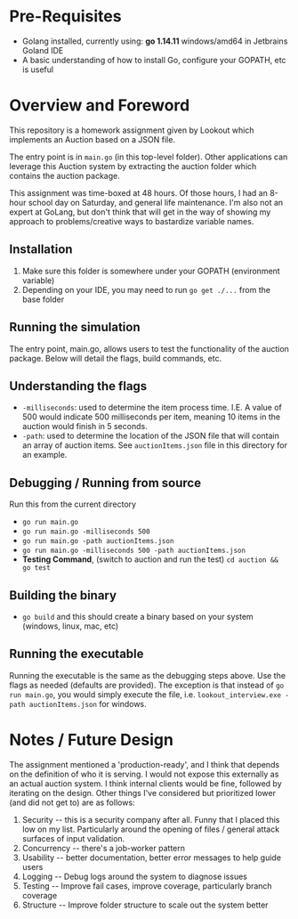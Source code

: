 # Pre-Requisites
- Golang installed, currently using: <b>go 1.14.11</b> windows/amd64 in Jetbrains Goland IDE
- A basic understanding of how to install Go, configure your GOPATH, etc is useful

# Overview and Foreword
This repository is a homework assignment given by Lookout which implements an Auction based on a JSON file. 

The entry point is in `main.go` (in this top-level folder). Other applications can leverage this Auction system by extracting the auction folder which contains the auction package. 

This assignment was time-boxed at 48 hours. Of those hours, I had an 8-hour school day on Saturday, and general life maintenance. 
I'm also not an expert at GoLang, but don't think that will get in the way of showing my approach to problems/creative ways to bastardize variable names.

## Installation
1. Make sure this folder is somewhere under your GOPATH (environment variable)
2. Depending on your IDE, you may need to run `go get ./...` from the base folder

## Running the simulation
The entry point, main.go, allows users to test the functionality of the auction package. Below will detail the flags, build commands, etc.

## Understanding the flags
- `-milliseconds`: used to determine the item process time. I.E. A value of 500 would indicate 500 milliseconds per item, meaning 10 items in the auction would finish in 5 seconds.
- `-path`: used to determine the location of the JSON file that will contain an array of auction items. See `auctionItems.json` file in this directory for an example.

## Debugging / Running from source
Run this from the current directory 
- `go run main.go`
- `go run main.go -milliseconds 500`
- `go run main.go -path auctionItems.json`
- `go run main.go -milliseconds 500 -path auctionItems.json`
- <b>Testing Command</b>, (switch to auction and run the test) `cd auction && go test`

## Building the binary
- `go build` and this should create a binary based on your system (windows, linux, mac, etc)

## Running the executable
Running the executable is the same as the debugging steps above. Use the flags as needed (defaults are provided). The exception is that instead of 
`go run main.go`, you would simply execute the file, i.e. `lookout_interview.exe -path auctionItems.json` for windows.

# Notes / Future Design
The assignment mentioned a 'production-ready', and I think that depends on the definition of who it is serving. I would not expose this externally as
an actual auction system. I think internal clients would be fine, followed by iterating on the design. Other things I've considered but prioritized lower (and did not get to) are as follows:
1. Security -- this is a security company after all. Funny that I placed this low on my list. Particularly around the opening of files / general attack surfaces of input validation. 
2. Concurrency -- there's a job-worker pattern
3. Usability -- better documentation, better error messages to help guide users
4. Logging -- Debug logs around the system to diagnose issues 
5. Testing -- Improve fail cases, improve coverage, particularly branch coverage
6. Structure -- Improve folder structure to scale out the system better